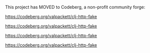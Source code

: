 This project has MOVED to Codeberg, a non-profit community forge:

https://codeberg.org/valpackett/clj-http-fake

https://codeberg.org/valpackett/clj-http-fake

https://codeberg.org/valpackett/clj-http-fake

https://codeberg.org/valpackett/clj-http-fake
